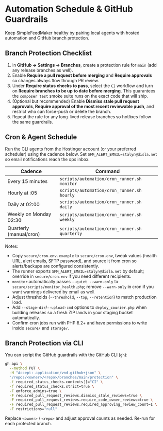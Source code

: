 # Automation Schedule & GitHub Guardrails

Keep SimpleFeedMaker healthy by pairing local agents with hosted automation and
GitHub branch protection.

## Branch Protection Checklist

1. In **GitHub → Settings → Branches**, create a protection rule for `main`
   (add any release branches as well).
2. Enable **Require a pull request before merging** and **Require approvals** so
   changes always flow through PR review.
3. Under **Require status checks to pass**, select the `CI` workflow and turn on
   **Require branches to be up to date before merging**. This guarantees the
   `composer test` smoke suite runs on the exact code that will ship.
4. (Optional but recommended) Enable **Dismiss stale pull request approvals**,
   **Require approval of the most recent reviewable push**, and restrict who can
   force-push or delete the branch.
5. Repeat the rule for any long-lived release branches so hotfixes follow the
   same guardrails.

## Cron & Agent Schedule

Run the CLI agents from the Hostinger account (or your preferred scheduler)
using the cadence below. Set `SFM_ALERT_EMAIL=stalyn@disla.net` so email
notifications reach the ops inbox.

| Cadence | Command |
| ------- | ------- |
| Every 15 minutes | `scripts/automation/cron_runner.sh monitor` |
| Hourly at :05 | `scripts/automation/cron_runner.sh hourly` |
| Daily at 02:00 | `scripts/automation/cron_runner.sh daily` |
| Weekly on Monday 02:30 | `scripts/automation/cron_runner.sh weekly` |
| Quarterly (manual/cron) | `scripts/automation/cron_runner.sh quarterly` |

Notes:
- Copy `secure/cron.env.example` to `secure/cron.env`, tweak values (health URL,
  alert emails, SFTP password), and source it from cron so alerts/backups are
  configured consistently.
- The runner exports `SFM_ALERT_EMAIL=stalyn@disla.net` by default; override in
  `secure/cron.env` if you need different recipients.
- `monitor` automatically passes `--quiet --warn-only` to
  `secure/scripts/monitor_health.php`; remove `--warn-only` in cron if you want
  warnings delivered by email as well.
- Adjust thresholds (`--threshold`, `--top`, `--retention`) to match production
  load.
- Add `--stage-dir`/`--upload-cmd` options to `deploy_courier.php` when building
  releases so a fresh ZIP lands in your staging bucket automatically.
- Confirm cron jobs run with PHP 8.2+ and have permissions to write inside
  `secure/` and `storage/`.

## Branch Protection via CLI

You can script the GitHub guardrails with the GitHub CLI (`gh`):

```sh
gh api \
  --method PUT \
  -H "Accept: application/vnd.github+json" \
  "/repos/<owner>/<repo>/branches/main/protection" \
  -f required_status_checks.contexts[]="CI" \
  -f required_status_checks.strict=true \
  -F enforce_admins=true \
  -F required_pull_request_reviews.dismiss_stale_reviews=true \
  -F required_pull_request_reviews.require_code_owner_reviews=true \
  -F required_pull_request_reviews.required_approving_review_count=1 \
  -F restrictions="null"
```

Replace `<owner>` / `<repo>` and adjust approval counts as needed. Re-run for
each protected branch.
